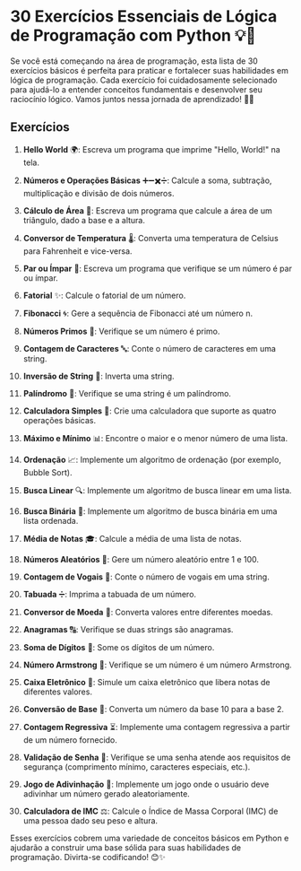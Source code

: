 # 30 Exercícios Essenciais de Lógica de Programação com Python 💡🐍

Se você está começando na área de programação, esta lista de 30 exercícios básicos é perfeita para praticar e fortalecer suas habilidades em lógica de programação. Cada exercício foi cuidadosamente selecionado para ajudá-lo a entender conceitos fundamentais e desenvolver seu raciocínio lógico. Vamos juntos nessa jornada de aprendizado! 🚀🎉

## Exercícios

1. **Hello World** 🌍: Escreva um programa que imprime "Hello, World!" na tela.

2. **Números e Operações Básicas** ➕➖✖️➗: Calcule a soma, subtração, multiplicação e divisão de dois números.

3. **Cálculo de Área** 📐: Escreva um programa que calcule a área de um triângulo, dado a base e a altura.

4. **Conversor de Temperatura** 🌡️: Converta uma temperatura de Celsius para Fahrenheit e vice-versa.

5. **Par ou Ímpar** 🔢: Escreva um programa que verifique se um número é par ou ímpar.

6. **Fatorial** ✨: Calcule o fatorial de um número.

7. **Fibonacci** 🌀: Gere a sequência de Fibonacci até um número n.

8. **Números Primos** 🧮: Verifique se um número é primo.

9. **Contagem de Caracteres** 🔤: Conte o número de caracteres em uma string.

10. **Inversão de String** 🔄: Inverta uma string.

11. **Palíndromo** 🔁: Verifique se uma string é um palíndromo.

12. **Calculadora Simples** 🧮: Crie uma calculadora que suporte as quatro operações básicas.

13. **Máximo e Mínimo** 📊: Encontre o maior e o menor número de uma lista.

14. **Ordenação** 📈: Implemente um algoritmo de ordenação (por exemplo, Bubble Sort).

15. **Busca Linear** 🔍: Implemente um algoritmo de busca linear em uma lista.

16. **Busca Binária** 🔎: Implemente um algoritmo de busca binária em uma lista ordenada.

17. **Média de Notas** 🎓: Calcule a média de uma lista de notas.

18. **Números Aleatórios** 🎲: Gere um número aleatório entre 1 e 100.

19. **Contagem de Vogais** 💬: Conte o número de vogais em uma string.

20. **Tabuada** ➗: Imprima a tabuada de um número.

21. **Conversor de Moeda** 💱: Converta valores entre diferentes moedas.

22. **Anagramas** 🔠: Verifique se duas strings são anagramas.

23. **Soma de Dígitos** 🔢: Some os dígitos de um número.

24. **Número Armstrong** 💪: Verifique se um número é um número Armstrong.

25. **Caixa Eletrônico** 🏧: Simule um caixa eletrônico que libera notas de diferentes valores.

26. **Conversão de Base** 🔢: Converta um número da base 10 para a base 2.

27. **Contagem Regressiva** ⏳: Implemente uma contagem regressiva a partir de um número fornecido.

28. **Validação de Senha** 🔐: Verifique se uma senha atende aos requisitos de segurança (comprimento mínimo, caracteres especiais, etc.).

29. **Jogo de Adivinhação** 🎯: Implemente um jogo onde o usuário deve adivinhar um número gerado aleatoriamente.

30. **Calculadora de IMC** ⚖️: Calcule o Índice de Massa Corporal (IMC) de uma pessoa dado seu peso e altura.

Esses exercícios cobrem uma variedade de conceitos básicos em Python e ajudarão a construir uma base sólida para suas habilidades de programação. Divirta-se codificando! 😊✨
